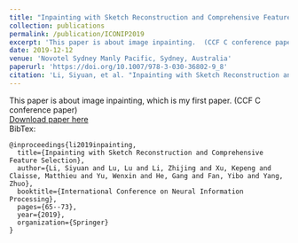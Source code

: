 ```yaml
---
title: "Inpainting with Sketch Reconstruction and Comprehensive Feature Selection"
collection: publications
permalink: /publication/ICONIP2019
excerpt: 'This paper is about image inpainting.  (CCF C conference paper)'
date: 2019-12-12
venue: 'Novotel Sydney Manly Pacific, Sydney, Australia'
paperurl: 'https://doi.org/10.1007/978-3-030-36802-9_8'
citation: 'Li, Siyuan, et al. "Inpainting with Sketch Reconstruction and Comprehensive Feature Selection." International Conference on Neural Information Processing. Springer, Cham, 2019.'
---
```

This paper is about image inpainting, which is my first paper.  (CCF C conference paper)  
[Download paper here](http://GuardSkill.github.io/files/ICONIP2019.pdf)  
BibTex:  
```
@inproceedings{li2019inpainting,
  title={Inpainting with Sketch Reconstruction and Comprehensive Feature Selection},
  author={Li, Siyuan and Lu, Lu and Li, Zhijing and Xu, Kepeng and Claisse, Matthieu and Yu, Wenxin and He, Gang and Fan, Yibo and Yang, Zhuo},
  booktitle={International Conference on Neural Information Processing},
  pages={65--73},
  year={2019},
  organization={Springer}
}
```